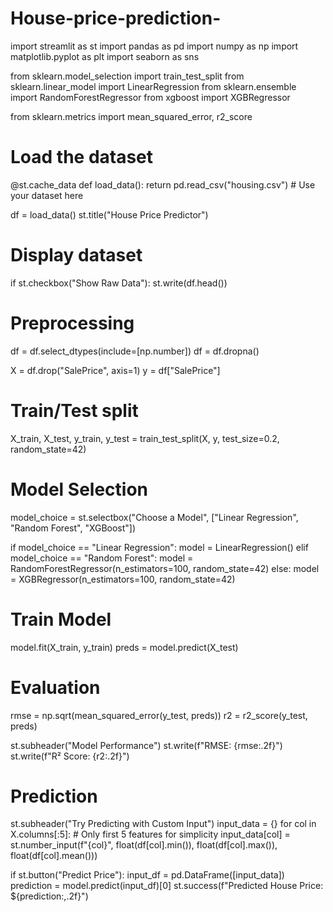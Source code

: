 # House-price-prediction-
import streamlit as st
import pandas as pd
import numpy as np
import matplotlib.pyplot as plt
import seaborn as sns

from sklearn.model_selection import train_test_split
from sklearn.linear_model import LinearRegression
from sklearn.ensemble import RandomForestRegressor
from xgboost import XGBRegressor

from sklearn.metrics import mean_squared_error, r2_score

# Load the dataset
@st.cache_data
def load_data():
    return pd.read_csv("housing.csv")  # Use your dataset here

df = load_data()
st.title("House Price Predictor")

# Display dataset
if st.checkbox("Show Raw Data"):
    st.write(df.head())

# Preprocessing
df = df.select_dtypes(include=[np.number])
df = df.dropna()

X = df.drop("SalePrice", axis=1)
y = df["SalePrice"]

# Train/Test split
X_train, X_test, y_train, y_test = train_test_split(X, y, test_size=0.2, random_state=42)

# Model Selection
model_choice = st.selectbox("Choose a Model", ["Linear Regression", "Random Forest", "XGBoost"])

if model_choice == "Linear Regression":
    model = LinearRegression()
elif model_choice == "Random Forest":
    model = RandomForestRegressor(n_estimators=100, random_state=42)
else:
    model = XGBRegressor(n_estimators=100, random_state=42)

# Train Model
model.fit(X_train, y_train)
preds = model.predict(X_test)

# Evaluation
rmse = np.sqrt(mean_squared_error(y_test, preds))
r2 = r2_score(y_test, preds)

st.subheader("Model Performance")
st.write(f"RMSE: {rmse:.2f}")
st.write(f"R² Score: {r2:.2f}")

# Prediction
st.subheader("Try Predicting with Custom Input")
input_data = {}
for col in X.columns[:5]:  # Only first 5 features for simplicity
    input_data[col] = st.number_input(f"{col}", float(df[col].min()), float(df[col].max()), float(df[col].mean()))

if st.button("Predict Price"):
    input_df = pd.DataFrame([input_data])
    prediction = model.predict(input_df)[0]
    st.success(f"Predicted House Price: ${prediction:,.2f}")
